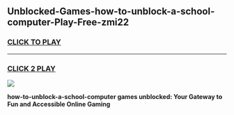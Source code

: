 
## Unblocked-Games-how-to-unblock-a-school-computer-Play-Free-zmi22
<h3>
<a href="https://premium76.site?title=how-to-unblock-a-school-computer&ref=18A1">CLICK TO PLAY</a></h3>
<hr>

<h3>
<a href="https://premium76.site?title=how-to-unblock-a-school-computer&ref=18A1">CLICK 2 PLAY</a>
  
</h3>

<a href="https://premium76.site?title=how-to-unblock-a-school-computer&ref=18A1"><img src="https://clearcache.store/games.png"></a>


**how-to-unblock-a-school-computer games unblocked: Your Gateway to Fun and Accessible Online Gaming**
